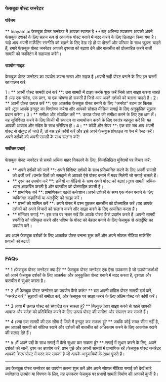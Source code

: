 ### फेसबुक पोस्ट जनरेटर

#### परिचय
** Inayam ai फेसबुक पोस्ट जनरेटर में आपका स्वागत है **!यह अभिनव उपकरण आपको अपने फेसबुक दर्शकों के लिए सहज रूप से आकर्षक पोस्ट बनाने में मदद करने के लिए डिज़ाइन किया गया है।चाहे आप अपनी मार्केटिंग रणनीति को बढ़ाने के लिए देख रहे हों या दोस्तों और परिवार के साथ जुड़ना चाहते हैं, हमारे फेसबुक पोस्ट जनरेटर आपको दृश्यता को बढ़ावा देने और बातचीत को प्रोत्साहित करने वाली सामग्री को क्राफ्टिंग में सहायता करेंगे।

#### उपयोग गाइड
फेसबुक पोस्ट जनरेटर का उपयोग करना सरल और सहज है।अपनी सही पोस्ट बनाने के लिए इन चरणों का पालन करें:

1। ** अपनी पोस्ट सामग्री दर्ज करें **: उस सामग्री में टाइप करके शुरू करें जिसे आप साझा करना चाहते हैं।यह एक संदेश, एक प्रश्न, या एक घोषणा हो सकती है जिसे आप अपने दर्शकों को बताना चाहते हैं।
2। ** अपनी पोस्ट उत्पन्न करें **: एक आकर्षक फेसबुक पोस्ट बनाने के लिए "जनरेट" बटन पर क्लिक करें।टूल आपके इनपुट का विश्लेषण करेगा और आपको सोशल मीडिया सगाई के लिए अनुकूलित सुझाव प्रदान करेगा।
3। ** समीक्षा और संपादित करें **: उत्पन्न पोस्ट की समीक्षा करने के लिए एक क्षण लें।यह सुनिश्चित करने के लिए किसी भी संपादन या समायोजन करने के लिए स्वतंत्र महसूस करें कि यह आपकी आवाज और संदेश के साथ संरेखित हो।
4। ** कॉपी और शेयर **: एक बार जब आप अपनी पोस्ट से संतुष्ट हो जाते हैं, तो बस इसे कॉपी करें और इसे अपने फेसबुक प्रोफाइल या पेज में पेस्ट करें।अपने दर्शकों को अपनी सामग्री के साथ संलग्न करें!

#### सर्वोत्तम प्रथाएं
फेसबुक पोस्ट जनरेटर से सबसे अधिक बाहर निकलने के लिए, निम्नलिखित युक्तियों पर विचार करें:

- ** अपने दर्शकों को जानें **: अपने विशिष्ट दर्शकों के साथ प्रतिध्वनित करने के लिए अपनी सामग्री को दर्जी करें।उनके हितों को समझने से आपको ऐसे पोस्ट बनाने में मदद मिलेगी जो सगाई चलाते हैं।
- ** दृश्य का उपयोग करें **: छवियों या वीडियो के साथ अपने पोस्ट को बढ़ाएं।दृश्य सामग्री अधिक ध्यान आकर्षित करती है और बातचीत को प्रोत्साहित करती है।
- ** प्रामाणिक बनें **: प्रामाणिकता बढ़ती कनेक्शन।अपने दर्शकों के साथ एक बंधन बनाने के लिए व्यक्तिगत कहानियों या अंतर्दृष्टि को साझा करें।
- ** प्रश्नों को शामिल करें **: अपने पोस्ट में प्रश्न पूछकर बातचीत को प्रोत्साहित करें।यह आपके दर्शकों को अपने विचारों को संलग्न करने और साझा करने के लिए आमंत्रित करता है।
- ** मॉनिटर सगाई **: इस बात पर नज़र रखें कि आपके पोस्ट कैसे प्रदर्शन करते हैं।अपनी सामग्री रणनीति को परिष्कृत करने और भविष्य के पोस्ट को बेहतर बनाने के लिए फेसबुक से अंतर्दृष्टि का उपयोग करें।

अब अपने फेसबुक दर्शकों के लिए आकर्षक पोस्ट बनाना शुरू करें और अपने सोशल मीडिया मार्केटिंग प्रयासों को बढ़ाएं!

---

### FAQs

** 1।फेसबुक पोस्ट जनरेटर क्या है? **
फेसबुक पोस्ट जनरेटर एक ऐसा उपकरण है जो उपयोगकर्ताओं को अपने फेसबुक दर्शकों के लिए आकर्षक और अनुकूलित पोस्ट बनाने में मदद करता है, दृश्यता और बातचीत में सुधार करता है।

** 2।मैं फेसबुक पोस्ट जनरेटर का उपयोग कैसे करूं? **
बस अपनी वांछित पोस्ट सामग्री दर्ज करें, "जनरेट करें," सुझावों की समीक्षा करें, और फेसबुक पर साझा करने के लिए अंतिम पोस्ट को कॉपी करें।

** 3।क्या मैं उत्पन्न पोस्ट को संपादित कर सकता हूं? **
बिल्कुल!आप साझा करने से पहले आपकी आवाज और संदेश को प्रतिबिंबित करने के लिए उत्पन्न पोस्ट की समीक्षा और संपादन कर सकते हैं।

** 4।क्या उस सामग्री की एक सीमा है जिसे मैं इनपुट कर सकता हूं? **
जबकि कोई सख्त सीमा नहीं है, हम आपकी सामग्री को संक्षिप्त रखने और दर्शकों की बातचीत को अधिकतम करने के लिए आकर्षक रखने की सलाह देते हैं।

** 5।मैं अपने पदों के साथ सगाई में कैसे सुधार कर सकता हूं? **
सगाई में सुधार करने के लिए, अपने दर्शकों को जानें, दृश्य का उपयोग करें, प्रश्न पूछें और अपनी सामग्री में प्रामाणिक रहें।फेसबुक पोस्ट जनरेटर आपको शिल्प पोस्ट में मदद कर सकता है जो आपके अनुयायियों के साथ गूंजते हैं।

---

अब फेसबुक पोस्ट जनरेटर का उपयोग करना शुरू करें और अपने सोशल मीडिया सगाई को देखें!चाहे व्यक्तिगत उपयोग या विपणन के लिए, यह उपकरण फेसबुक पर प्रभावी सामग्री निर्माण की आपकी कुंजी है।